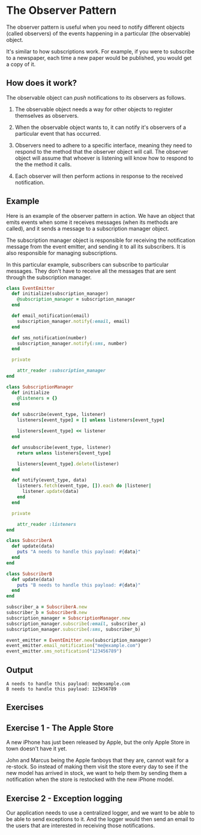 # The Observer Pattern

The observer pattern is useful when you need to notify different objects (called observers) of the events happening in a particular (the observable) object.

It's similar to how subscriptions work. For example, if you were to subscribe to a newspaper, each time a new paper would be published, you would get a copy of it.

## How does it work?

The observable object can *push* notifications to its observers as follows.

1. The observable object needs a way for other objects to register themselves as observers.

2. When the observable object wants to, it can notify it's observers of a particular event that has occurred.

3. Observers need to adhere to a specific interface, meaning they need to respond to the method that the observer object will call. The observer object will assume that whoever is listening will know how to respond to the the method it calls.

4. Each observer will then perform actions in response to the received notification.

## Example

Here is an example of the observer pattern in action. We have an object that emits events when some it receives messages (when its methods are called), and it sends a message to a subscription manager object.

The subscription manager object is responsible for receiving the notification message from the event emitter, and sending it to all its subscribers. It is also responsible for managing subscriptions.

In this particular example, subscribers can subscribe to particular messages. They don't have to receive all the messages that are sent through the subscription manager.

```ruby
class EventEmitter
  def initialize(subscription_manager)
    @subscription_manager = subscription_manager
  end

  def email_notification(email)
    subscription_manager.notify(:email, email)
  end

  def sms_notification(number)
    subscription_manager.notify(:sms, number)
  end

  private

    attr_reader :subscription_manager
end

class SubscriptionManager
  def initialize
    @listeners = {}
  end

  def subscribe(event_type, listener)
    listeners[event_type] = [] unless listeners[event_type]

    listeners[event_type] << listener
  end

  def unsubscribe(event_type, listener)
    return unless listeners[event_type]

    listeners[event_type].delete(listener)
  end

  def notify(event_type, data)
    listeners.fetch(event_type, []).each do |listener|
      listener.update(data)
    end
  end

  private

    attr_reader :listeners
end

class SubscriberA
  def update(data)
    puts "A needs to handle this payload: #{data}"
  end
end

class SubscriberB
  def update(data)
    puts "B needs to handle this payload: #{data}"
  end
end

subscriber_a = SubscriberA.new
subscriber_b = SubscriberB.new
subscription_manager = SubscriptionManager.new
subscription_manager.subscribe(:email, subscriber_a)
subscription_manager.subscribe(:sms, subscriber_b)

event_emitter = EventEmitter.new(subscription_manager)
event_emitter.email_notification("me@example.com")
event_emitter.sms_notification("123456789")

```

## Output

```
A needs to handle this payload: me@example.com
B needs to handle this payload: 123456789
```

## Exercises

## Exercise 1 - The Apple Store

A new iPhone has just been released by Apple, but the only Apple Store in town doesn't have it yet.

John and Marcus being the Apple fanboys that they are, cannot wait for a re-stock. So instead of making them visit the store every day to see if the new model has arrived in stock, we want to help them by sending them a notification when the store is restocked with the new iPhone model.

## Exercise 2 - Exception logging

Our application needs to use a centralized logger, and we want to be able to be able to send exceptions to it. And the logger would then send an email to the users that are interested in receiving  those notifications.

